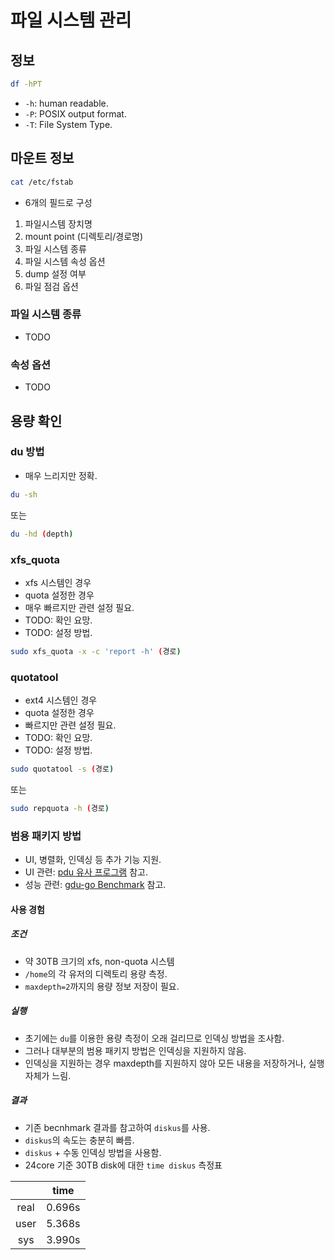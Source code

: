 # 파일 시스템 관리
## 정보
```bash
df -hPT
```
* `-h`: human readable.
* `-P`: POSIX output format.
* `-T`: File System Type.
## 마운트 정보
```bash
cat /etc/fstab
```
* 6개의 필드로 구성
1. 파일시스템 장치명
2. mount point (디렉토리/경로명)
3. 파일 시스템 종류
4. 파일 시스템 속성 옵션
5. dump 설정 여부
6. 파일 점검 옵션
### 파일 시스템 종류
* TODO
### 속성 옵션
* TODO

## 용량 확인
### du 방법
* 매우 느리지만 정확.
```bash
du -sh
```
또는
```bash
du -hd (depth)
```
### xfs_quota
* xfs 시스템인 경우
* quota 설정한 경우
* 매우 빠르지만 관련 설정 필요.
* TODO: 확인 요망.
* TODO: 설정 방법.
```bash
sudo xfs_quota -x -c 'report -h' (경로)
```
### quotatool
* ext4 시스템인 경우
* quota 설정한 경우
* 빠르지만 관련 설정 필요.
* TODO: 확인 요망.
* TODO: 설정 방법.
```bash
sudo quotatool -s (경로)
```
또는
```bash
sudo repquota -h (경로)
```
### 범용 패키지 방법
* UI, 병렬화, 인덱싱 등 추가 기능 지원.
* UI 관련: [pdu 유사 프로그램](https://github.com/KSXGitHub/parallel-disk-usage?tab=readme-ov-file#similar-programs) 참고.
* 성능 관련: [gdu-go Benchmark](https://github.com/dundee/gdu?tab=readme-ov-file#benchmarks) 참고.
#### 사용 경험
##### 조건
* 약 30TB 크기의 xfs, non-quota 시스템
* `/home`의 각 유저의 디렉토리 용량 측정.
* `maxdepth=2`까지의 용량 정보 저장이 필요.
##### 실행
* 초기에는 `du`를 이용한 용량 측정이 오래 걸리므로 인덱싱 방법을 조사함.
* 그러나 대부분의 범용 패키지 방법은 인덱싱을 지원하지 않음.
* 인덱싱을 지원하는 경우 maxdepth를 지원하지 않아 모든 내용을 저장하거나, 실행 자체가 느림.
##### 결과
* 기존 becnhmark 결과를 참고하여 `diskus`를 사용.
* `diskus`의 속도는 충분히 빠름.
* `diskus` + 수동 인덱싱 방법을 사용함.
* 24core 기준 30TB disk에 대한 `time diskus` 측정표

||time|
|:-:|:-:|
|real|0.696s|
|user|5.368s|
|sys|3.990s|